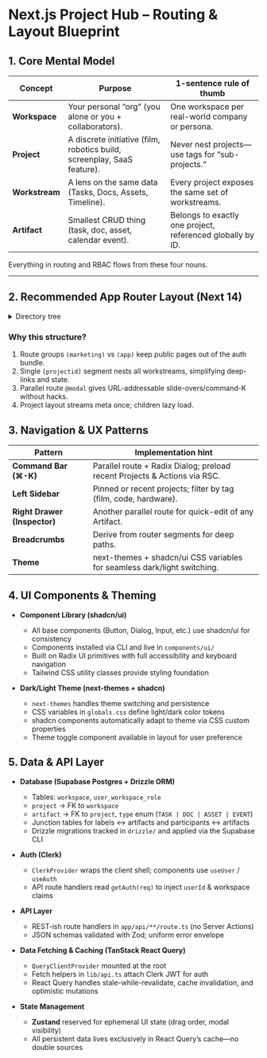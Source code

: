# Next.js Project Hub – Routing & Layout Blueprint

## 1. Core Mental Model

| **Concept**    | **Purpose**                                                             | **1-sentence rule of thumb**                               |
| -------------- | ----------------------------------------------------------------------- | ---------------------------------------------------------- |
| **Workspace**  | Your personal “org” (you alone or you + collaborators).                 | One workspace per real-world company or persona.           |
| **Project**    | A discrete initiative (film, robotics build, screenplay, SaaS feature). | Never nest projects—use tags for “sub-projects.”           |
| **Workstream** | A lens on the same data (Tasks, Docs, Assets, Timeline).                | Every project exposes the same set of workstreams.         |
| **Artifact**   | Smallest CRUD thing (task, doc, asset, calendar event).                 | Belongs to exactly one project, referenced globally by ID. |

Everything in routing and RBAC flows from these four nouns.

---

## 2. Recommended App Router Layout (Next 14)

<details>
<summary>Directory tree</summary>

```text
app/
  (marketing)/
    page.tsx
    pricing/page.tsx
  (app)/
    layout.tsx               ← Global nav + Zustand providers
    page.tsx                 ← Personal dashboard
    projects/
      layout.tsx             ← Project sidebar + breadcrumbs
      page.tsx               ← “All projects” list
      [projectId]/
        loading.tsx
        page.tsx             ← Project overview
        actions/             ← Stored server actions
        @modal/              ← Parallel route for slide-overs
        tasks/
          page.tsx
          [taskId]/page.tsx
        docs/
          page.tsx
          [docId]/page.tsx
        assets/
          page.tsx
        timeline/
          page.tsx
    settings/
    api/                      ← Route handlers / tRPC
lib/
components/
  ui/
  layout/
  modals/
  widgets/
```

</details>

### Why this structure?

1. Route groups `(marketing)` vs `(app)` keep public pages out of the auth bundle.
2. Single `[projectid]` segment nests all workstreams, simplifying deep-links and state.
3. Parallel route `@modal` gives URL-addressable slide-overs/command-K without hacks.
4. Project layout streams meta once; children lazy load.

## 3. Navigation & UX Patterns

| Pattern                      | Implementation hint                                                       |
| ---------------------------- | ------------------------------------------------------------------------- |
| **Command Bar (⌘-K)**        | Parallel route + Radix Dialog; preload recent Projects & Actions via RSC. |
| **Left Sidebar**             | Pinned or recent projects; filter by tag (film, code, hardware).          |
| **Right Drawer (Inspector)** | Another parallel route for quick-edit of any Artifact.                    |
| **Breadcrumbs**              | Derive from router segments for deep paths.                               |
| **Theme**                    | next-themes + shadcn/ui CSS variables for seamless dark/light switching.  |

## 4. UI Components & Theming

- **Component Library (shadcn/ui)**

  - All base components (Button, Dialog, Input, etc.) use shadcn/ui for consistency
  - Components installed via CLI and live in `components/ui/`
  - Built on Radix UI primitives with full accessibility and keyboard navigation
  - Tailwind CSS utility classes provide styling foundation

- **Dark/Light Theme (next-themes + shadcn)**

  - `next-themes` handles theme switching and persistence
  - CSS variables in `globals.css` define light/dark color tokens
  - shadcn components automatically adapt to theme via CSS custom properties
  - Theme toggle component available in layout for user preference

## 5. Data & API Layer

- **Database (Supabase Postgres + Drizzle ORM)**

  - Tables: `workspace`, `user_workspace_role`
  - `project` → FK to `workspace`
  - `artifact` → FK to `project`, `type` enum (`TASK | DOC | ASSET | EVENT`)
  - Junction tables for labels ↔ artifacts and participants ↔ artifacts
  - Drizzle migrations tracked in `drizzle/` and applied via the Supabase CLI

- **Auth (Clerk)**

  - `ClerkProvider` wraps the client shell; components use `useUser` / `useAuth`
  - API route handlers read `getAuth(req)` to inject `userId` & workspace claims

- **API Layer**

  - REST-ish route handlers in `app/api/**/route.ts` (no Server Actions)
  - JSON schemas validated with Zod; uniform error envelope

- **Data Fetching & Caching (TanStack React Query)**

  - `QueryClientProvider` mounted at the root
  - Fetch helpers in `lib/api.ts` attach Clerk JWT for auth
  - React Query handles stale-while-revalidate, cache invalidation, and optimistic mutations

- **State Management**
  - **Zustand** reserved for ephemeral UI state (drag order, modal visibility)
  - All persistent data lives exclusively in React Query’s cache—no double sources

